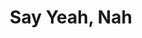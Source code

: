 ---
image: /_public/img/logo/yeah-nah.png
title: Say Yeah, Nah
url: https://www.alcohol.org.nz/resources-research/campaigns/say-yeah-nah
---